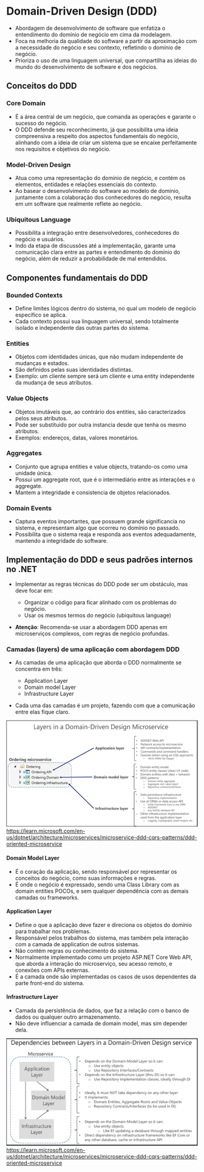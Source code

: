 # Domain-Driven Design (DDD)


- Abordagem de desenvolvimento de software que enfatiza o entendimento do domínio de negócio em cima da modelagem.
- Foca na melhoria da qualidade do software a partir da aproximação com a necessidade do negócio e seu contexto, refletindo o domínio de negócio.
- Prioriza o uso de uma linguagem universal, que compartilha as ideias do mundo do desenvolvimento de software e dos negócios.


## Conceitos do DDD

### Core Domain

- É a área central de um negócio, que comanda as operações e garante o sucesso do negócio.
- O DDD defende seu reconhecimento, já que possibilita uma ideia compreensiva a respeito dos aspectos fundamentais do negócio, alinhando com a ideia de criar um sistema que se encaixe perfeitamente nos requisitos e objetivos do negócio.

### Model-Driven Design

- Atua como uma representação do domínio de negócio, e contém os elementos, entidades e relações essenciais do contexto.
- Ao basear o desenvolvimento do software ao modelo de dominio, juntamente com a colaboração dos conhecedores do negócio, resulta em um software que realmente reflete ao negócio.

### Ubiquitous Language

- Possibilita a integração entre desenvolvedores, conhecedores do negócio e usuários.
- Indo da etapa de discussões até a implementação, garante uma comunicação clara entre as partes e entendimento do domínio do negócio, além de reduzir a probabilidade de mal entendidos.

## Componentes fundamentais do DDD

### Bounded Contexts

- Define limites lógicos dentro do sistema, no qual um modelo de negócio específico se aplica. 
- Cada contexto possui sua linguagem universal, sendo totalmente isolado e independente das outras partes do sistema.

### Entities

- Objetos com identidades únicas, que não mudam independente de mudanças e estados.
- São definidos pelas suas identidades distintas.
- Exemplo: um cliente sempre será um cliente e uma entity independente da mudança de seus atributos.

### Value Objects

- Objetos imutáveis que, ao contrário dos entities, são caracterizados pelos seus atributos.
- Pode ser substituido por outra instancia desde que tenha os mesmo atributos.
- Exemplos: endereços, datas, valores monetários.

### Aggregates

- Conjunto que agrupa entities e value objects, tratando-os como uma unidade única.
- Possui um aggregate root, que é o intermediário entre as interações e o aggregate.
- Mantem a integridade e consistencia de objetos relacionados.


### Domain Events

- Captura eventos importantes, que possuem grande significancia no sistema, e representam algo que ocorreu no domínio no passado.
- Possibilita que o sistema reaja e responda aos eventos adequadamente, mantendo a integridade do software.


## Implementação do DDD e seus padrões internos no .NET

- Implementar as regras técnicas do DDD pode ser um obstáculo, mas deve focar em:
	- Organizar o código para ficar alinhado com os problemas do negócio.
	- Usar os mesmos termos do negócio (ubiquitous language)

- **Atenção**: Recomenda-se usar a abordagem DDD apenas em microserviços complexos, com regras de negócio profundas.


### Camadas (layers) de uma aplicação com abordagem DDD

- As camadas de uma aplicação que aborda o DDD normalmente se concentra em três:
	- Application Layer
	- Domain model Layer
	- Infrastructure Layer

- Cada uma das camadas é um projeto, fazendo com que a comunicação entre elas fique claro.

![ddd layers](../media/dddlayers.png)
https://learn.microsoft.com/en-us/dotnet/architecture/microservices/microservice-ddd-cqrs-patterns/ddd-oriented-microservice
#### Domain Model Layer

- É o coração da aplicação, sendo responsável por representar os conceitos do negócio, como suas informações e regras.
- É onde o negócio é expressado, sendo uma Class Library com as domain entities POCOs, e sem qualquer dependência com as demais camadas ou frameworks.

#### Application Layer

- Define o que a aplicação deve fazer e direciona os objetos do domínio para trabalhar nos problemas.
- Responsável pelos trabalhos do sistema, mas também pela interação com a camada de application de outros sistemas.
- Não contém regras ou conhecimento do sistema.
- Normalmente implementado como um projeto ASP.NET Core Web API, que aborda a interação do microserviço, seu acesso remoto, e conexões com APIs externas.
- É a camada onde são implementadas os casos de usos dependentes da parte front-end do sistema.


#### Infrastructure Layer

- Camada da persistência de dados, que faz a relação com o banco de dados ou qualquer outro armazenamento.
- Não deve influenciar a camada de domain model, mas sim depender dela.


![ddd layers dependencies](../media/dddlayersdependencies.png)
https://learn.microsoft.com/en-us/dotnet/architecture/microservices/microservice-ddd-cqrs-patterns/ddd-oriented-microservice




